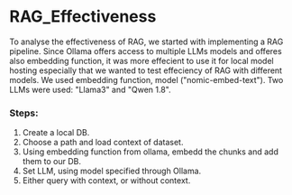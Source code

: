 # RAG_Effectiveness

To analyse the effectiveness of RAG, we started with implementing a RAG pipeline. Since Ollama offers access to multiple LLMs models and offeres also embedding function, it was more effecient to use it for local model hosting especially that we wanted to test effeciency of RAG with different models. We used embedding function, model ("nomic-embed-text"). Two LLMs were used: "Llama3" and "Qwen 1.8".

### Steps:
1. Create a local DB.
2. Choose a path and load context of dataset.
3. Using embedding function from ollama, embedd the chunks and add them to our DB.
4. Set LLM, using model specified through Ollama.
5. Either query with context, or without context.


